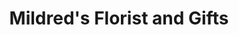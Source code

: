 ---
title: "Mildred's Florist and Gifts"
url: /elizabeth-city/mildreds-florist-and-gifts/
shop: florist
---
